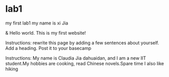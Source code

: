 # lab1
my first lab1
my name is xi Jia
</head>
<body>
  <p>&amp; Hello world. This is my first website!</p>
  <p>Instructions: rewrite this page by adding a few sentences about yourself. Add a heading. Post it to your basecamp</p>
  <p>Instructions: My name is Claudia Jia dahuaidan, and I am a new IIT student.My hobbies are cooking, read Chinese novels.Spare time I also like hiking </p>
</body>
</html>
